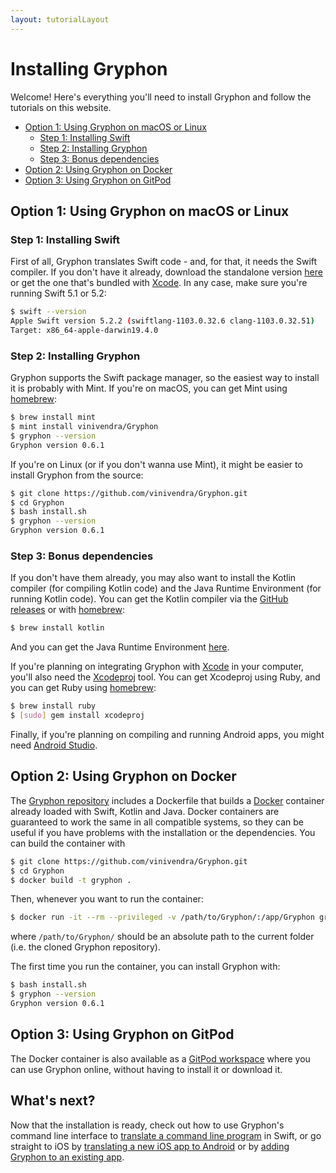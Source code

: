 ```yaml
---
layout: tutorialLayout
---
```


# Installing Gryphon

Welcome! Here's everything you'll need to install Gryphon and follow the tutorials on this website.

- [Option 1: Using Gryphon on macOS or Linux](installingGryphon.html#option-1-using-gryphon-on-macos-or-linux)
	- [Step 1: Installing Swift](installingGryphon.html#step-1-installing-swift)
	- [Step 2: Installing Gryphon](installingGryphon.html#step-2-installing-gryphon)
	- [Step 3: Bonus dependencies](installingGryphon.html#step-3-bonus-dependencies)
- [Option 2: Using Gryphon on Docker](installingGryphon.html#option-2-using-gryphon-on-docker)
- [Option 3: Using Gryphon on GitPod](installingGryphon.html#option-3-using-gryphon-on-gitpod)

## Option 1: Using Gryphon on macOS or Linux

### Step 1: Installing Swift

First of all, Gryphon translates Swift code - and, for that, it needs the Swift compiler. If you don't have it already, download the standalone version [here](https://swift.org/download/) or get the one that's bundled with [Xcode](https://apps.apple.com/us/app/xcode/id497799835). In any case, make sure you're running Swift 5.1 or 5.2:

```` bash
$ swift --version
Apple Swift version 5.2.2 (swiftlang-1103.0.32.6 clang-1103.0.32.51)
Target: x86_64-apple-darwin19.4.0
````

### Step 2: Installing Gryphon

Gryphon supports the Swift package manager, so the easiest way to install it is probably with Mint. If you're on macOS, you can get Mint using [homebrew](https://brew.sh):

```` bash
$ brew install mint
$ mint install vinivendra/Gryphon
$ gryphon --version
Gryphon version 0.6.1
````

If you're on Linux (or if you don't wanna use Mint), it might be easier to install Gryphon from the source:

```` bash
$ git clone https://github.com/vinivendra/Gryphon.git
$ cd Gryphon
$ bash install.sh
$ gryphon --version
Gryphon version 0.6.1
````

### Step 3: Bonus dependencies

If you don't have them already, you may also want to install the Kotlin compiler (for compiling Kotlin code) and the Java Runtime Environment (for running Kotlin code). You can get the Kotlin compiler via the [GitHub releases](https://github.com/JetBrains/kotlin/releases/tag/v1.3.72) or with [homebrew](https://brew.sh):

```` bash
$ brew install kotlin
````

And you can get the Java Runtime Environment [here](https://www.oracle.com/java/technologies/javase-jre8-downloads.html).

If you're planning on integrating Gryphon with [Xcode](https://apps.apple.com/us/app/xcode/id497799835) in your computer, you'll also need the [Xcodeproj](https://github.com/CocoaPods/Xcodeproj) tool. You can get Xcodeproj using Ruby, and you can get Ruby using [homebrew](https://brew.sh):

```` bash
$ brew install ruby
$ [sudo] gem install xcodeproj
````

Finally, if you're planning on compiling and running Android apps, you might need [Android Studio](https://developer.android.com/studio/).

## Option 2: Using Gryphon on Docker

The [Gryphon repository](https://github.com/vinivendra/Gryphon) includes a Dockerfile that builds a [Docker](https://www.docker.com) container already loaded with Swift, Kotlin and Java. Docker containers are guaranteed to work the same in all compatible systems, so they can be useful if you have problems with the installation or the dependencies. You can build the container with

```` bash
$ git clone https://github.com/vinivendra/Gryphon.git
$ cd Gryphon
$ docker build -t gryphon .
````

Then, whenever you want to run the container:

```` bash
$ docker run -it --rm --privileged -v /path/to/Gryphon/:/app/Gryphon gryphon
````

where `/path/to/Gryphon/` should be an absolute path to the current folder (i.e. the cloned Gryphon repository).

The first time you run the container, you can install Gryphon with:

```` bash
$ bash install.sh
$ gryphon --version
Gryphon version 0.6.1
````

## Option 3: Using Gryphon on GitPod

The Docker container is also available as a [GitPod workspace](http://gitpod.io/#github.com/vinivendra/Gryphon) where you can use Gryphon online, without having to install it or download it.

## What's next?

Now that the installation is ready, check out how to use Gryphon's command line interface to [translate a command line program](translatingCommandLinePrograms.html) in Swift, or go straight to iOS by [translating a new iOS app to Android](translatingANewiOSAppToAndroid.html) or by [adding Gryphon to an existing app](addingGryphonToAnExistingApp.html).



